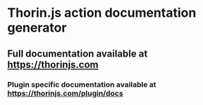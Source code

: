# Thorin.js action documentation generator
## Full documentation available at https://thorinjs.com

### Plugin specific documentation available at https://thorinjs.com/plugin/docs